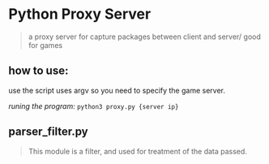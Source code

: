 # Python Proxy Server
> a proxy server for capture packages between client and server/ good for games


## how to use: 
use the script uses argv so you need to specify the game server.

_runing the program:_ `python3 proxy.py {server ip}`


## parser_filter.py
> This module is a filter, and used for treatment of the data passed.
